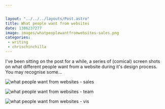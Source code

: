 ```yaml
---


layout: "../../../layouts/Post.astro"
title: What people want from websites
date: 1386237277
image: images/whatpeoplewantfromwebsites-sales.png
categories:
 - writing
 - chrischinchilla
---
```


I've been sitting on the post for a while, a series of (comical) screen shots on what different people want from a website during it's design process. You may recognise some...

![what people want from websites - sales](whatpeoplewantfromwebsites-sales.png)

![what people want from websites - team](whatpeoplewantfromwebsites-team.png)

![what people want from websites - vis](whatpeoplewantfromwebsites-vis.png)
